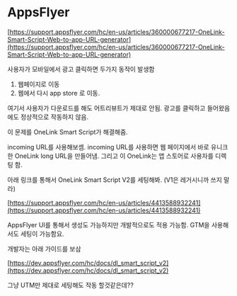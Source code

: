 # AppsFlyer

[https://support.appsflyer.com/hc/en-us/articles/360000677217-OneLink-Smart-Script-Web-to-app-URL-generator](https://support.appsflyer.com/hc/en-us/articles/360000677217-OneLink-Smart-Script-Web-to-app-URL-generator)

사용자가 모바일에서 광고 클릭하면 두가지 동작이 발생함


1. 웹페이지로 이동
2. 웹에서 다시 app store 로 이동.

여기서 사용자가 다운로드를 해도 어트리뷰트가 제대로 안됨. 광고를 클릭하고 들어왔음에도 정상적으로 작동하지 않음.

이 문제를 OneLink Smart Script가 해결해줌.

incoming URL를 사용해보셈. incoming URL를 사용하면 웹 페이지에서 바로 유니크한 OneLink long URL을 만들어냄. 그리고 이 OneLink는 앱 스토어로 사용자를 디렉팅 함.

아래 링크를 통해서 OneLink Smart Script V2를 세팅해봐. (V1은 레거시니까 쓰지 말라)

[https://support.appsflyer.com/hc/en-us/articles/4413588932241](https://support.appsflyer.com/hc/en-us/articles/4413588932241)

AppsFlyer UI를 통해서 생성도 가능하지만 개발적으로도 적용 가능함. GTM을 사용해서도 세팅이 가능함요.

개발자는 아래 가이드를 보삼

[https://dev.appsflyer.com/hc/docs/dl_smart_script_v2](https://dev.appsflyer.com/hc/docs/dl_smart_script_v2)

그냥 UTM만 제대로 세팅해도 작동 할것같은데??

